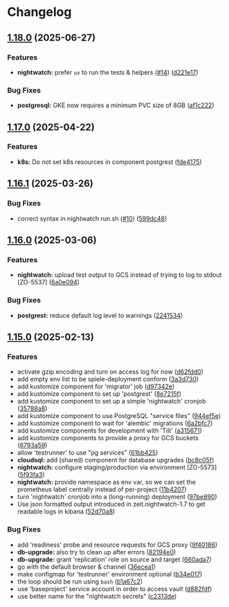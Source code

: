 # Changelog

## [1.18.0](https://github.com/ZeitOnline/kustomize/compare/1.17.0...1.18.0) (2025-06-27)


### Features

* **nightwatch:** prefer `uv` to run the tests & helpers ([#14](https://github.com/ZeitOnline/kustomize/issues/14)) ([d221e17](https://github.com/ZeitOnline/kustomize/commit/d221e172aaf8aeba46a2d8552a74172ba9d49b34))


### Bug Fixes

* **postgresql:** GKE now requires a minimum PVC size of 8GB ([af1c222](https://github.com/ZeitOnline/kustomize/commit/af1c222df8cd9618b34515be9db4264a7aa4b7cf))

## [1.17.0](https://github.com/ZeitOnline/kustomize/compare/1.16.1...1.17.0) (2025-04-22)


### Features

* **k8s:** Do not set k8s resources in component postgrest ([fde4175](https://github.com/ZeitOnline/kustomize/commit/fde4175f46313a48e3af4ef8a342605c034a0125))

## [1.16.1](https://github.com/ZeitOnline/kustomize/compare/1.16.0...1.16.1) (2025-03-26)


### Bug Fixes

* correct syntax in nightwatch run.sh ([#10](https://github.com/ZeitOnline/kustomize/issues/10)) ([599dc48](https://github.com/ZeitOnline/kustomize/commit/599dc4814fae1e1fedf0c55ec538547c5a9bd95c))

## [1.16.0](https://github.com/ZeitOnline/kustomize/compare/1.15.0...1.16.0) (2025-03-06)


### Features

* **nightwatch:** upload test output to GCS instead of trying to log to stdout [ZO-5537] ([6a0e094](https://github.com/ZeitOnline/kustomize/commit/6a0e09413b8d38eb53d92c3c7e9e9a3dbadbe09e))


### Bug Fixes

* **postgrest:** reduce default log level to warnings ([2241534](https://github.com/ZeitOnline/kustomize/commit/2241534df5e698a57a61e736b9d34f8236edcc7f))

## [1.15.0](https://github.com/ZeitOnline/kustomize/compare/v1.14.0...1.15.0) (2025-02-13)


### Features

* activate gzip encoding and turn on access log for now ([d62fdd0](https://github.com/ZeitOnline/kustomize/commit/d62fdd00a7b67a35f62890b778ae138ab6558a3a))
* add empty env list to be spiele-deployment conform ([3a3d730](https://github.com/ZeitOnline/kustomize/commit/3a3d73023e21db936baa6bdf8b2bb7646dd82bcd))
* add kustomize component for 'migrator' job ([d97342e](https://github.com/ZeitOnline/kustomize/commit/d97342e77de688a6b67f8f33c0195af3248bc8ae))
* add kustomize component to set up 'postgrest' ([8e7215f](https://github.com/ZeitOnline/kustomize/commit/8e7215f50a4594fbe34b17f2dbded39437b651c9))
* add kustomize component to set up a simple 'nightwatch' cronjob ([35788a8](https://github.com/ZeitOnline/kustomize/commit/35788a87d370b39f6eeede74e6c9db08a5fa5361))
* add kustomize component to use PostgreSQL "service files" ([944ef5e](https://github.com/ZeitOnline/kustomize/commit/944ef5ef635949b95001c0a7421cd9c61893207b))
* add kustomize component to wait for 'alembic' migrations ([6a2bfc7](https://github.com/ZeitOnline/kustomize/commit/6a2bfc723b9eab6409a25deef7dc32e61bd3ab48))
* add kustomize components for development with 'Tilt' ([a315671](https://github.com/ZeitOnline/kustomize/commit/a315671150b33a4384b2bbec1c491e5591a9b271))
* add kustomize components to provide a proxy for GCS buckets ([6793a59](https://github.com/ZeitOnline/kustomize/commit/6793a59942d8f9eafe39d194fe15736d716eddec))
* allow 'testrunner' to use "pg services" ([61bb425](https://github.com/ZeitOnline/kustomize/commit/61bb425183a2da57819d68911a55d6bc7c8ecd76))
* **cloudsql:** add (shared) component for database upgrades ([bc8c05f](https://github.com/ZeitOnline/kustomize/commit/bc8c05fa2815f715df01b7800cffd3b98129c0be))
* **nightwatch:** configure staging/production via environment [ZO-5573] ([5f93fa3](https://github.com/ZeitOnline/kustomize/commit/5f93fa345048db093f002e9bb9cd5951a71b731b))
* **nightwatch:** provide namespace as env var, so we can set the prometheus label centrally instead of per-project ([11b4207](https://github.com/ZeitOnline/kustomize/commit/11b4207fa1e0b05161f21c94231f66b322c93333))
* turn 'nightwatch' cronjob into a (long-running) deployment ([97be890](https://github.com/ZeitOnline/kustomize/commit/97be8901824fc08a95a08bfaa51c003d9266b10c))
* Use json formatted output introduced in zeit.nightwatch-1.7 to get readable logs in kibana ([52d70a8](https://github.com/ZeitOnline/kustomize/commit/52d70a83c086f9c62c41bf08e428169ed3348cd9))


### Bug Fixes

* add 'readiness' probe and resource requests for GCS proxy ([9f40186](https://github.com/ZeitOnline/kustomize/commit/9f401869f5e90592f63f5b10c348113033c60ba3))
* **db-upgrade:** also try to clean up after errors ([82194e0](https://github.com/ZeitOnline/kustomize/commit/82194e0ffd4a8fa0d67b719a2bf90860fb8c2ade))
* **db-upgrade:** grant 'replication' role on source and target ([660ada7](https://github.com/ZeitOnline/kustomize/commit/660ada7c29f53bad1a0c1c15dbf665c4f3bd5b5e))
* go with the default browser & channel ([36ecea1](https://github.com/ZeitOnline/kustomize/commit/36ecea15a76617b2f0bac19907f8db2e1ccb3238))
* make configmap for 'testrunner' environment optional ([b34e017](https://github.com/ZeitOnline/kustomize/commit/b34e01715da0601482904bf6bd760366726cb1d0))
* the loop should be run using `bash` ([b1a67c2](https://github.com/ZeitOnline/kustomize/commit/b1a67c299eb543f07749becd2130ffad8c88ac2e))
* use 'baseproject' service account in order to access vault ([d882fdf](https://github.com/ZeitOnline/kustomize/commit/d882fdf2de54762552a1b8ca2f54078b053165da))
* use better name for the "nightwatch secrets" ([c2313de](https://github.com/ZeitOnline/kustomize/commit/c2313de34cf7e30f31a0396ce4cd31d2d7d3ccbc))
